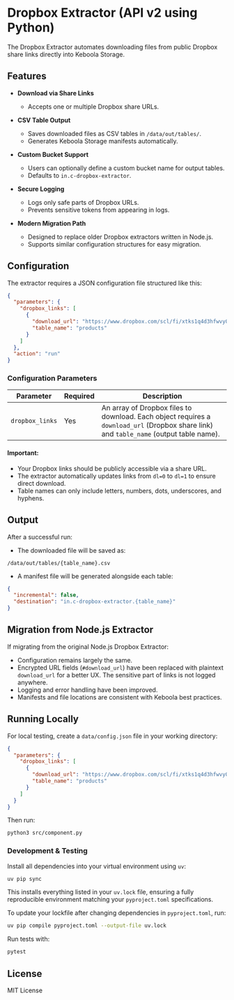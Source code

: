 # Dropbox Extractor (API v2 using Python)

The Dropbox Extractor automates downloading files from public Dropbox share links directly into Keboola Storage.

## Features

- **Download via Share Links**
  - Accepts one or multiple Dropbox share URLs.

- **CSV Table Output**
  - Saves downloaded files as CSV tables in `/data/out/tables/`.
  - Generates Keboola Storage manifests automatically.

- **Custom Bucket Support**
  - Users can optionally define a custom bucket name for output tables.
  - Defaults to `in.c-dropbox-extractor`.

- **Secure Logging**
  - Logs only safe parts of Dropbox URLs.
  - Prevents sensitive tokens from appearing in logs.

- **Modern Migration Path**
  - Designed to replace older Dropbox extractors written in Node.js.
  - Supports similar configuration structures for easy migration.


## Configuration

The extractor requires a JSON configuration file structured like this:

```json
{
  "parameters": {
    "dropbox_links": [
      {
        "download_url": "https://www.dropbox.com/scl/fi/xtks1q4d3hfwvy01hhm43/products.csv?dl=0",
        "table_name": "products"
      }
    ]
  },
  "action": "run"
}
```

### Configuration Parameters

| Parameter       | Required | Description                                                                                                                             |
| --------------- | -------- | --------------------------------------------------------------------------------------------------------------------------------------- |
| `dropbox_links` | Yes      | An array of Dropbox files to download. Each object requires a `download_url` (Dropbox share link) and `table_name` (output table name). |

#### Important:

- Your Dropbox links should be publicly accessible via a share URL.
- The extractor automatically updates links from `dl=0` to `dl=1` to ensure direct download.
- Table names can only include letters, numbers, dots, underscores, and hyphens.

## Output

After a successful run:

- The downloaded file will be saved as:

```text
/data/out/tables/{table_name}.csv
```

- A manifest file will be generated alongside each table:


```json
{
  "incremental": false,
  "destination": "in.c-dropbox-extractor.{table_name}"
}
```

## Migration from Node.js Extractor

If migrating from the original Node.js Dropbox Extractor:

- Configuration remains largely the same.
- Encrypted URL fields (`#download_url`) have been replaced with plaintext `download_url` for a better UX. The sensitive part of links is not logged anywhere.
- Logging and error handling have been improved.
- Manifests and file locations are consistent with Keboola best practices.

## Running Locally

For local testing, create a `data/config.json` file in your working directory:

```json
{
  "parameters": {
    "dropbox_links": [
      {
        "download_url": "https://www.dropbox.com/scl/fi/xtks1q4d3hfwvy01hhm43/products.csv?dl=0",
        "table_name": "products"
      }
    ]
  }
}
```

Then run:

```bash
python3 src/component.py
```

### Development & Testing

Install all dependencies into your virtual environment using `uv`:

```bash
uv pip sync
```

This installs everything listed in your `uv.lock` file, ensuring a fully reproducible environment matching your `pyproject.toml` specifications.

To update your lockfile after changing dependencies in `pyproject.toml`, run:

```bash
uv pip compile pyproject.toml --output-file uv.lock
```

Run tests with:

```bash
pytest
```

## License

MIT License